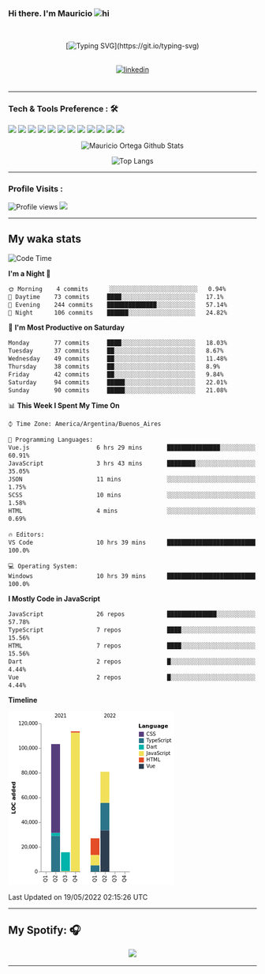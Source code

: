 ### Hi there. I'm Mauricio <img src="https://user-images.githubusercontent.com/1303154/88677602-1635ba80-d120-11ea-84d8-d263ba5fc3c0.gif" width="28px" alt="hi">
<br /> 

<div align="center">
  
[![Typing SVG](https://readme-typing-svg.herokuapp.com?size=25&duration=7000&center=true&vCenter=true&width=650&height=40&lines=WELCOME!;My+name+is+Mauricio+Ortega...;I+am+a+Front-End+Developer...;I+hope+you+find+what+you+are+looking+for...;You+have+my+contact+information...;MAY+THE+FORCE+BE+WITH+YOU...)](https://git.io/typing-svg)

</div>
  
<br />

<div align="center">
  
<a href="https://www.linkedin.com/in/mauricio-sebasti%C3%A1n-ortega-71b43788/" target="_blank">
<img src=https://img.shields.io/badge/linkedin-%231E77B5.svg?&style=for-the-badge&logo=linkedin&logoColor=white alt=linkedin style="margin-bottom: 5px;" />
</a>
  
</div>

<br />



<!--
**Nekzus/Nekzus** is a ✨ _special_ ✨ repository because its `README.md` (this file) appears on your GitHub profile.

Here are some ideas to get you started:

- 🔭 I’m currently working on ...
- 🌱 I’m currently learning ...
- 👯 I’m looking to collaborate on ...
- 🤔 I’m looking for help with ...
- 💬 Ask me about ...
- 📫 How to reach me: ...
- 😄 Pronouns: ...
- ⚡ Fun fact: ...
-->

---

### Tech & Tools Preference : 🛠

<img src = "https://img.shields.io/badge/-HTML5-E34F26?style=flat&logo=html5&logoColor=white"> <img src = "https://img.shields.io/badge/-CSS3-1572B6?style=flat&logo=css3&logoColor=white">
<img src="https://img.shields.io/badge/-Bootstrap-563D7C?style=flat&logo=bootstrap&logoColor=white">
<img src="https://img.shields.io/badge/-JavaScript-eed718?style=flat&logo=javascript&logoColor=ffffff">
<img src="https://img.shields.io/badge/-Sass-cc6699?style=flat&logo=sass&logoColor=ffffff">
<img src="https://img.shields.io/badge/-React-000000?style=flat&logo=react&logoColor=00c8ff">
<img src="https://img.shields.io/badge/-Node.js-3C873A?style=flat&logo=Node.js&logoColor=white">
<img src="https://img.shields.io/badge/-Firebase-FFA611?style=flat&logo=firebase&logoColor=FFFFFF">
<img src="http://img.shields.io/badge/-Git-F1502F?style=flat&logo=git&logoColor=FFFFFF">
<img src="http://img.shields.io/badge/-Github-000000?style=flat&logo=github&logoColor=FFFFFF">
<img src="http://img.shields.io/badge/-VS%20Code-007ACC?style=flat&logo=visual%20studio%20code&logoColor=white">
<img src="http://img.shields.io/badge/-Vercel-black?style=flat&logo=vercel&logoColor=white">

<div align="center">
  
![Mauricio Ortega Github Stats](https://github-readme-stats.vercel.app/api?username=Nekzus&show_icons=true&title_color=fff&icon_color=79ff97&text_color=9f9f9f&bg_color=151515)

![Top Langs](https://github-readme-stats.vercel.app/api/top-langs/?username=Nekzus&hide=css,html&layout=compact&title_color=fff&icon_color=79ff97&text_color=9f9f9f&bg_color=151515)

</div>
  
---

### Profile Visits :
  
![Profile views](https://gpvc.arturio.dev/Nekzus)  <img src="https://img.shields.io/github/followers/Nekzus?label=Follow" style=" float:left, margin-right:10px" />

---


## My waka stats
<!--START_SECTION:waka-->
![Code Time](http://img.shields.io/badge/Code%20Time-906%20hrs%2058%20mins-blue)

**I'm a Night 🦉** 

```text
🌞 Morning    4 commits      ░░░░░░░░░░░░░░░░░░░░░░░░░   0.94% 
🌆 Daytime    73 commits     ████░░░░░░░░░░░░░░░░░░░░░   17.1% 
🌃 Evening    244 commits    ██████████████░░░░░░░░░░░   57.14% 
🌙 Night      106 commits    ██████░░░░░░░░░░░░░░░░░░░   24.82%

```
📅 **I'm Most Productive on Saturday** 

```text
Monday       77 commits     ████░░░░░░░░░░░░░░░░░░░░░   18.03% 
Tuesday      37 commits     ██░░░░░░░░░░░░░░░░░░░░░░░   8.67% 
Wednesday    49 commits     ██░░░░░░░░░░░░░░░░░░░░░░░   11.48% 
Thursday     38 commits     ██░░░░░░░░░░░░░░░░░░░░░░░   8.9% 
Friday       42 commits     ██░░░░░░░░░░░░░░░░░░░░░░░   9.84% 
Saturday     94 commits     █████░░░░░░░░░░░░░░░░░░░░   22.01% 
Sunday       90 commits     █████░░░░░░░░░░░░░░░░░░░░   21.08%

```


📊 **This Week I Spent My Time On** 

```text
⌚︎ Time Zone: America/Argentina/Buenos_Aires

💬 Programming Languages: 
Vue.js                   6 hrs 29 mins       ███████████████░░░░░░░░░░   60.91% 
JavaScript               3 hrs 43 mins       ████████░░░░░░░░░░░░░░░░░   35.05% 
JSON                     11 mins             ░░░░░░░░░░░░░░░░░░░░░░░░░   1.75% 
SCSS                     10 mins             ░░░░░░░░░░░░░░░░░░░░░░░░░   1.58% 
HTML                     4 mins              ░░░░░░░░░░░░░░░░░░░░░░░░░   0.69%

🔥 Editors: 
VS Code                  10 hrs 39 mins      █████████████████████████   100.0%

💻 Operating System: 
Windows                  10 hrs 39 mins      █████████████████████████   100.0%

```

**I Mostly Code in JavaScript** 

```text
JavaScript               26 repos            ██████████████░░░░░░░░░░░   57.78% 
TypeScript               7 repos             ████░░░░░░░░░░░░░░░░░░░░░   15.56% 
HTML                     7 repos             ████░░░░░░░░░░░░░░░░░░░░░   15.56% 
Dart                     2 repos             █░░░░░░░░░░░░░░░░░░░░░░░░   4.44% 
Vue                      2 repos             █░░░░░░░░░░░░░░░░░░░░░░░░   4.44%

```


**Timeline**

![Chart not found](https://raw.githubusercontent.com/Nekzus/Nekzus/main/charts/bar_graph.png) 


 Last Updated on 19/05/2022 02:15:26 UTC
<!--END_SECTION:waka-->

---

## My Spotify: 🎧

<div align="center"><img src="https://spotify-github-profile.vercel.app/api/view?uid=11169970531&cover_image=true&theme=default" /></div>

---

